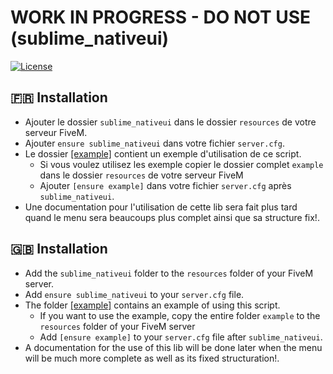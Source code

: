 # WORK IN PROGRESS - DO NOT USE (sublime_nativeui)

[![License](https://i.creativecommons.org/l/by-nc-sa/4.0/88x31.png)](https://creativecommons.org/licenses/by-nc-sa/4.0/)

## :fr: Installation

- Ajouter le dossier `sublime_nativeui` dans le dossier `resources` de votre serveur FiveM.
- Ajouter `ensure sublime_nativeui` dans votre fichier `server.cfg`.
- Le dossier [[example]]([example]) contient un exemple d'utilisation de ce script.
    - Si vous voulez utilisez les exemple copier le dossier complet ``example`` dans le dossier ``resources`` de votre serveur FiveM
    - Ajouter `[ensure example]` dans votre fichier `server.cfg` après `sublime_nativeui`.
- Une documentation pour l'utilisation de cette lib sera fait plus tard quand le menu sera beaucoups plus complet ainsi que sa structure fix!.

## :uk: Installation

- Add the `sublime_nativeui` folder to the `resources` folder of your FiveM server.
- Add `ensure sublime_nativeui` to your `server.cfg` file.
- The folder [[example]]([example]) contains an example of using this script.
    - If you want to use the example, copy the entire folder ``example`` to the ``resources`` folder of your FiveM server
    - Add `[ensure example]` to your `server.cfg` file after `sublime_nativeui`.
- A documentation for the use of this lib will be done later when the menu will be much more complete as well as its fixed structuration!.